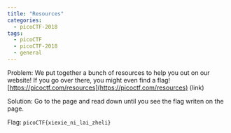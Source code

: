 ```yaml
---
title: "Resources"
categories:
  - picoCTF-2018
tags:
  - picoCTF
  - picoCTF-2018
  - general
---
```


Problem: We put together a bunch of resources to help you out on our website! If you go over there, you might even find a flag! [https://picoctf.com/resources](https://picoctf.com/resources) (link)

Solution: Go to the page and read down until you see the flag writen on the page.

Flag: ```picoCTF{xiexie_ni_lai_zheli}```